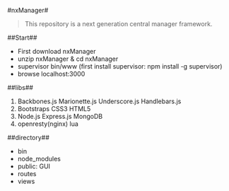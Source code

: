 #nxManager#
>This repository is a next generation central manager framework.

##Start##
* First download nxManager
* unzip nxManager & cd nxManager
* supervisor bin/www (first install supervisor: npm install -g supervisor)
* browse localhost:3000

##libs##
1. Backbones.js Marionette.js Underscore.js Handlebars.js
2. Bootstraps CSS3 HTML5
3. Node.js Express.js MongoDB
4. openresty(nginx) lua

##directory##
* bin
* node_modules
* public: GUI
* routes
* views
